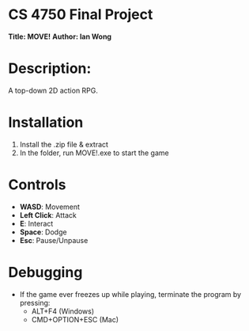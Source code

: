 # CS 4750 Final Project
**Title: MOVE!**
**Author: Ian Wong**

# Description:
A top-down 2D action RPG.

# Installation
1. Install the .zip file & extract
2. In the folder, run MOVE!.exe to start the game

# Controls
- **WASD**: Movement
- **Left Click**: Attack
- **E**: Interact
- **Space**: Dodge
- **Esc**: Pause/Unpause

# Debugging
- If the game ever freezes up while playing, terminate the program by pressing:
  - ALT+F4 (Windows)
  - CMD+OPTION+ESC (Mac)
